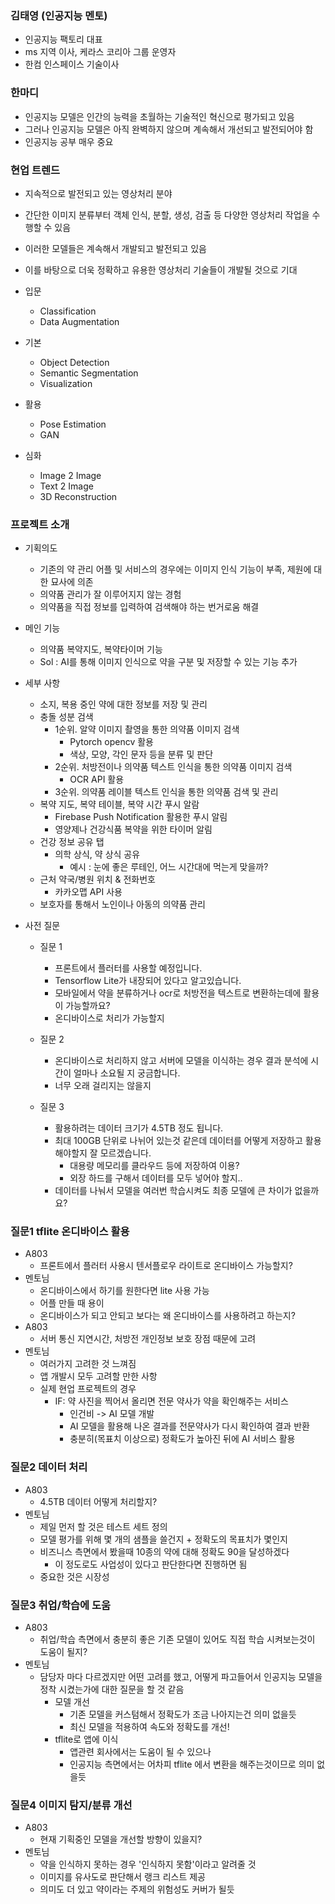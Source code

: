### 김태영 (인공지능 멘토)
- 인공지능 팩토리 대표
- ms 지역 이사, 케라스 코리아 그룹 운영자
- 한컴 인스페이스 기술이사

### 한마디
- 인공지능 모델은 인간의 능력을 초월하는 기술적인 혁신으로 평가되고 있음
- 그러나 인공지능 모델은 아직 완벽하지 않으며 계속해서 개선되고 발전되어야 함
- 인공지능 공부 매우 중요

### 현업 트렌드
- 지속적으로 발전되고 있는 영상처리 분야
- 간단한 이미지 분류부터 객체 인식, 분할, 생성, 검출 등 다양한 영상처리 작업을 수행할 수 있음
- 이러한 모델들은 계속해서 개발되고 발전되고 있음
- 이를 바탕으로 더욱 정확하고 유용한 영상처리 기술들이 개발될 것으로 기대

- 입문
  - Classification
  - Data Augmentation
- 기본
  - Object Detection
  - Semantic Segmentation
  - Visualization
- 활용
  - Pose Estimation
  - GAN
- 심화
  - Image 2 Image
  - Text 2 Image
  - 3D Reconstruction





### 프로젝트 소개
- 기획의도
  - 기존의 약 관리 어플 및 서비스의 경우에는 이미지 인식 기능이 부족, 제원에 대한 묘사에 의존
  - 의약품 관리가 잘 이루어지지 않는 경험
  - 의약품을 직접 정보를 입력하여 검색해야 하는 번거로움 해결

- 메인 기능
  - 의약품 복약지도, 복약타이머 기능
  - Sol : AI를 통해 이미지 인식으로 약을 구분 및 저장할 수 있는 기능 추가

- 세부 사항
  - 소지, 복용 중인 약에 대한 정보를 저장 및 관리
  - 충돌 성분 검색
    - 1순위. 알약 이미지 촬영을 통한 의약품 이미지 검색
      - Pytorch opencv 활용
      - 색상, 모양, 각인 문자 등을 분류 및 판단
    - 2순위. 처방전이나 의약품 텍스트 인식을 통한 의약품 이미지 검색
      - OCR API 활용
    - 3순위. 의약품 레이블 텍스트 인식을 통한 의약품 검색 및 관리
  - 복약 지도, 복약 테이블, 복약 시간 푸시 알람
    - Firebase Push Notification 활용한 푸시 알림
    - 영양제나 건강식품 복약을 위한 타이머 알림
  - 건강 정보 공유 탭
    - 의학 상식, 약 상식 공유
      - 예시 : 눈에 좋은 루테인, 어느 시간대에 먹는게 맞을까?
  - 근처 약국/병원 위치 & 전화번호
    - 카카오맵 API 사용
  - 보호자를 통해서 노인이나 아동의 의약품 관리

- 사전 질문
  - 질문 1
    - 프론트에서 플러터를 사용할 예정입니다.
    - Tensorflow Lite가 내장되어 있다고 알고있습니다.
    - 모바일에서 약을 분류하거나 ocr로 처방전을 텍스트로 변환하는데에 활용이 가능할까요?
    - 온디바이스로 처리가 가능할지

  - 질문 2
    - 온디바이스로 처리하지 않고 서버에 모델을 이식하는 경우 결과 분석에 시간이 얼마나 소요될 지 궁금합니다.
    - 너무 오래 걸리지는 않을지

  - 질문 3
    - 활용하려는 데이터 크기가 4.5TB 정도 됩니다.
    - 최대 100GB 단위로 나뉘어 있는것 같은데 데이터를 어떻게 저장하고 활용해야할지 잘 모르겠습니다.
      - 대용량 메모리를 클라우드 등에 저장하여 이용?
      - 외장 하드를 구해서 데이터를 모두 넣어야 할지..
    - 데이터를 나눠서 모델을 여러번 학습시켜도 최종 모델에 큰 차이가 없을까요?


### 질문1 tflite 온디바이스 활용
- A803 
  - 프론트에서 플러터 사용시 텐서플로우 라이트로 온디바이스 가능할지?
- 멘토님
  - 온디바이스에서 하기를 원한다면 lite 사용 가능
  - 어플 만들 때 용이
  - 온디바이스가 되고 안되고 보다는 왜 온디바이스를 사용하려고 하는지?
- A803
  - 서버 통신 지연시간, 처방전 개인정보 보호 장점 때문에 고려
- 멘토님
  - 여러가지 고려한 것 느껴짐
  - 앱 개발시 모두 고려할 만한 사항
  - 실제 현업 프로젝트의 경우
    - IF: 약 사진을 찍어서 올리면 전문 약사가 약을 확인해주는 서비스
      - 인건비 -> AI 모델 개발
      - AI 모델을 활용해 나온 결과를 전문약사가 다시 확인하여 결과 반환
      - 충분히(목표치 이상으로) 정확도가 높아진 뒤에 AI 서비스 활용

### 질문2 데이터 처리
- A803
  - 4.5TB 데이터 어떻게 처리할지?
- 멘토님
  - 제일 먼저 할 것은 테스트 세트 정의
  - 모델 평가를 위해 몇 개의 샘플을 쓸건지 + 정확도의 목표치가 몇인지
  - 비즈니스 측면에서 봤을때 10종의 약에 대해 정확도 90을 달성하겠다
    - 이 정도로도 사업성이 있다고 판단한다면 진행하면 됨
  - 중요한 것은 시장성

### 질문3 취업/학습에 도움
- A803
  - 취업/학습 측면에서 충분히 좋은 기존 모델이 있어도 직접 학습 시켜보는것이 도움이 될지?
- 멘토님
  - 담당자 마다 다르겠지만 어떤 고려를 했고, 어떻게 파고들어서 인공지능 모델을 정착 시켰는가에 대한 질문을 할 것 같음
    - 모델 개선
      - 기존 모델을 커스텀해서 정확도가 조금 나아지는건 의미 없을듯
      - 최신 모델을 적용하여 속도와 정확도를 개선!
    - tflite로 앱에 이식
      - 앱관련 회사에서는 도움이 될 수 있으나
      - 인공지능 측면에서는 어차피 tflite 에서 변환을 해주는것이므로 의미 없을듯

### 질문4 이미지 탐지/분류 개선
- A803
  - 현재 기획중인 모델을 개선할 방향이 있을지?
- 멘토님
  - 약을 인식하지 못하는 경우 '인식하지 못함'이라고 알려줄 것
  - 이미지를 유사도로 판단해서 랭크 리스트 제공
  - 의미도 더 있고 약이라는 주제의 위험성도 커버가 될듯